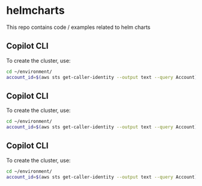 # helmcharts
This repo contains code / examples related to helm charts

## Copilot CLI

To create the cluster, use:

```bash
cd ~/environment/
account_id=$(aws sts get-caller-identity --output text --query Account)
```


## Copilot CLI

To create the cluster, use:

```bash
cd ~/environment/
account_id=$(aws sts get-caller-identity --output text --query Account)
```


## Copilot CLI

To create the cluster, use:

```bash
cd ~/environment/
account_id=$(aws sts get-caller-identity --output text --query Account)
```

